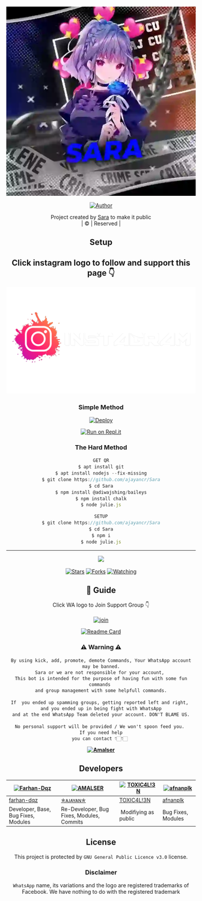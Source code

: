 <div align="center">

 </a>
</p>
<div align="center">
  <p align="center">
<img src=Aj.webp>
</p>
  <p align="center">
<a href="https://github.com/ajayancr"><img title="Author" src="https://img.shields.io/badge/Author-✯ᴀᴊᴀʏᴀɴ✯-ajayancr/Sara?color=blue&style=for-the-badge&logo=whatsapp"></a>
</p>
</div>
<p align="center">
Project created by <a href="https://github.com/ajayancr">Sara</a> to make it public
    <br>
       | © |
        Reserved |
    <br> 
</p>

## Setup
<div align="center"> 


## Click instagram logo to follow and support this page 👇

 [![ANY DOUBT REFER IT](instagram.png)](https://instagram.com/_aj_cutzz?utm_medium=copy_link)


  ### Simple Method
  
[![Deploy](https://www.herokucdn.com/deploy/button.svg)](https://heroku.com/deploy?template=https://github.com/ajayancr/Sara) 
  
[![Run on Repl.it](https://repl.it/badge/github/quiec/whatsAlfa)](https://replit.com/@Amalser/Amalser)
  
### The Hard Method
```js
GET QR
$ apt install git
$ apt install nodejs --fix-missing
$ git clone https://github.com/ajayancr/Sara
$ cd Sara
$ npm install @adiwajshing/baileys
$ npm install chalk
$ node julie.js
```
      
```js
SETUP
$ git clone https://github.com/ajayancr/Sara
$ cd Sara
$ npm i
$ node julie.js
```

----

  <p align="center">
  <a href="httsp://github.com/ajayancr/Sara">
    
<a href="https://github.com/ajayancr/followers">
<img src="https://img.shields.io/github/repo-size/ajayancr/Sara?color=green&label=Repo%20total%20size&style=plastic">
<p align="center">
<a href="https://github.com/ajayancr/followers"
<img title="Followers" src="https://img.shields.io/github/followers/ajayancr?color=blue&style=flat-square"></a>
<a href="https://github.com/ajayancr/Sara/stargazers/"><img title="Stars" src="https://img.shields.io/github/stars/ajayancr/Sara?color=blue&style=flat-square"></a>
<a href="https://github.com/ajayancr/Sara/network/members"><img title="Forks" src="https://img.shields.io/github/forks/ajayancr/Sara?color=blue&style=flat-square"></a>
<a href="https://github.com/ajayancr/Sara/watchers"><img title="Watching" src="https://img.shields.io/github/watchers/ajayancr/Sara?label=Watchers&color=blue&style=flat-square"></a>
</p>

## 📢 Guide
Click WA logo to Join Support Group 👇
    <br>
<br>
  [![join](https://github.com/Alien-alfa/PublicBot/blob/main/wlogo.svg.png)](https://chat.whatsapp.com/D3AtxKioDPdJkoBqVHtDRT)
  <div align="center">
       
  [![Readme Card](https://github-readme-stats.vercel.app/api/pin/?username=ajayancr&repo=Sara&theme=nightowl)](https://github.com/ajayancr/Sara)
  </div>
    
### ⚠ Warning ⚠

```
By using kick, add, promote, demote Commands, Your WhatsApp account may be banned.
Sara or we are not responsible for your account, 
This bot is intended for the purpose of having fun with some fun commands 
and group management with some helpfull commands.

If  you ended up spamming groups, getting reported left and right, 
and you ended up in being fight with WhatsApp
and at the end WhatsApp Team deleted your account. DON'T BLAME US.

No personal support will be provided / We won't spoon feed you. 
If you need help
you can contact 👇🏻👇🏻 
```
**[![Amalser](https://www.linkpicture.com/q/WHTSPP-LOGO.png)](http://wa.me/918281440156?text=Can%20you%20help%20bro)**

## Developers
  <div align="center">
    
  [![Farhan-Dqz](https://github.com/farhan-dqz.png?size=100)](https://github.com/farhan-dqz) | [![AMALSER](https://github.com/ajayancr.png?size=100)](https://github.com/ajayancr) |  [![TOXIC4L!3N](https://github.com/Alien-alfa.png?size=100)](https://github.com/AI-VIKI) | [![afnanplk](https://github.com/afnanplk.png?size=100)](https://github.com/afnanplk) 
----|----|----|----
[farhan-dqz](https://github.com/farhan-dqz) | [✯ᴀᴊᴀʏᴀɴ✯](https://github.com/ajayancr) | [TOXIC4L!3N](https://github.com/AI-VIKI) | [afnanplk](https://github.com/afnanplk) 
Developer, Base, Bug Fixes, Modules| Re-Developer, Bug Fixes, Modules, Commits |  Modifiying  as   public | Bug Fixes, Modules 
  </div>
    


## License
This project is protected by `GNU General Public Licence v3.0` license.

### Disclaimer
`WhatsApp` name, its variations and the logo are registered trademarks of Facebook. We have nothing to do with the registered trademark
